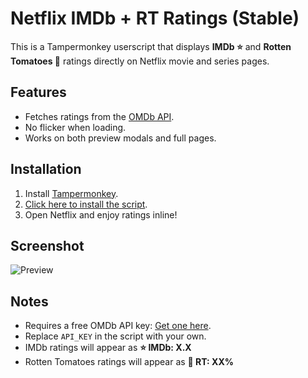# Netflix IMDb + RT Ratings (Stable)

This is a Tampermonkey userscript that displays **IMDb ⭐** and **Rotten Tomatoes 🍅** ratings directly on Netflix movie and series pages.

## Features
- Fetches ratings from the [OMDb API](https://omdbapi.com).
- No flicker when loading.
- Works on both preview modals and full pages.

## Installation
1. Install [Tampermonkey](https://www.tampermonkey.net/).
2. [Click here to install the script](https://github.com/YOUR_USERNAME/netflix-imdb-rt-ratings/raw/main/netflix-imdb-rt-ratings.user.js).
3. Open Netflix and enjoy ratings inline!

## Screenshot
![Preview](screenshot.png)

## Notes
- Requires a free OMDb API key: [Get one here](https://www.omdbapi.com/apikey.aspx).
- Replace `API_KEY` in the script with your own.
- IMDb ratings will appear as **⭐ IMDb: X.X**
- Rotten Tomatoes ratings will appear as **🍅 RT: XX%**
